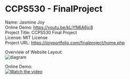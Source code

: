 # CCPS530 - FinalProject

Name: Jasmine Joy <br>
Online Demo: https://youtu.be/kLjYN6A6jc8 <br>
Project Title: CCPS530 Final Project<br>
License: MIT License<br>
Project URL: https://jjoyportfolio.com/finalproject/home.php <br>

Overview of Website Layout:<br>
![diagram](https://user-images.githubusercontent.com/55416635/70406282-39372100-1a0e-11ea-9614-fcd295483e75.png)

Online Demo:<br>
[![Watch the video](https://user-images.githubusercontent.com/55416635/88488988-5437b080-cf5f-11ea-8b6f-282e34cee3eb.png)](https://youtu.be/kLjYN6A6jc8)


